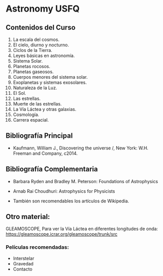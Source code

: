 # Astronomy USFQ

## Contenidos del Curso
1. La escala del cosmos.
2. El cielo, diurno y nocturno.
3. Ciclos de la Tierra.
4. Leyes básicas en astronomía.
5. Sistema Solar.
6. Planetas rocosos.
7. Planetas gaseosos.
8. Cuerpos menores del sistema solar.
9. Exoplanetas y sistemas exosolares.
10. Naturaleza de la Luz.
11. El Sol.
12. Las estrellas.
13. Muerte de las estrellas.
14. La Vía Láctea y otras galaxias.
15. Cosmología.
16. Carrera espacial.

## Bibliografía Principal
- Kaufmann, William J., Discovering the universe /, New York: W.H. Freeman and Company, c2014.

## Bibliografía Complementaria
- Barbara Ryden and Bradley M. Peterson: Foundations of Astrophysics
- Arnab Rai Choudhuri: Astrophysics for Physicists

- También son recomendables los artículos de Wikipedia.

## Otro material:

GLEAMOSCOPE, Para ver la Vía Láctea en diferentes longitudes de onda: https://gleamoscope.icrar.org/gleamoscope/trunk/src

### Películas recomendadas: 

- Interstelar
- Gravedad 
- Contacto
